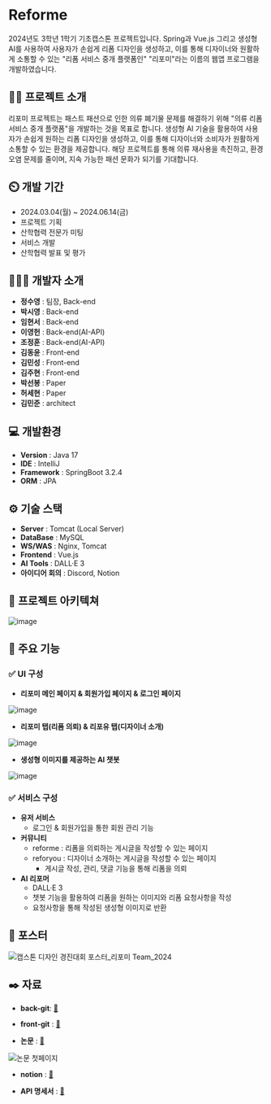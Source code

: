 # Reforme
2024년도 3학년 1학기 기초캡스톤 프로젝트입니다. Spring과 Vue.js 그리고 생성형 AI를 사용하여 사용자가 손쉽게 리폼 디자인을 생성하고, 이를 통해 디자이너와 원활하게 소통할 수 있는 "리폼 서비스 중개 플랫폼인" "리포미"라는 이름의 웹앱 프로그램을 개발하였습니다.

## 👨‍🏫 프로젝트 소개
리포미 프로젝트는 패스트 패션으로 인한 의류 폐기물 문제를 해결하기 위해 "의류 리폼 서비스 중개 플랫폼"을 개발하는 것을 목표로 합니다. 생성형 AI 기술을 활용하여 사용자가 손쉽게 원하는 리폼 디자인을 생성하고, 이를 통해 디자이너와 소비자가 원활하게 소통할 수 있는 환경을 제공합니다. 해당 프로젝트를 통해 의류 재사용을 촉진하고, 환경 오염 문제를 줄이며, 지속 가능한 패션 문화가 되기를 기대합니다.

## ⏲️ 개발 기간 
- 2024.03.04(월) ~ 2024.06.14(금)
- 프로젝트 기획
- 산학협력 전문가 미팅
- 서비스 개발
- 산학협력 발표 및 평가

## 🧑‍🤝‍🧑 개발자 소개 
- **정수영** : 팀장, Back-end
- **박시영** : Back-end
- **임현서** : Back-end
- **이영헌** : Back-end(AI-API)
- **조정훈** : Back-end(AI-API)
- **김동윤** : Front-end
- **김민성** : Front-end
- **김주현** : Front-end
- **박선봉** : Paper
- **허세현** : Paper
- **김민준** : architect

## 💻 개발환경
- **Version** : Java 17
- **IDE** : IntelliJ
- **Framework** : SpringBoot 3.2.4
- **ORM** : JPA

## ⚙️ 기술 스택
- **Server** : Tomcat (Local Server)
- **DataBase** : MySQL
- **WS/WAS** : Nginx, Tomcat
- **Frontend** : Vue.js
- **AI Tools** : DALL·E 3
- **아이디어 회의** : Discord, Notion

## 📝 프로젝트 아키텍쳐
![image](https://github.com/user-attachments/assets/32a5d0ef-da78-4a1a-b185-c374062f7932)

## 📌 주요 기능
### ✅ UI 구성

- **리포미 메인 페이지 & 회원가입 페이지 & 로그인 페이지**

![image](https://github.com/user-attachments/assets/d700ea7f-09d3-48cc-bafa-5956c01b9ee8)

- **리포미 탭(리폼 의뢰) & 리포유 탭(디자이너 소개)**

![image](https://github.com/user-attachments/assets/291a84b9-1061-47a2-9fa8-cc36a3aefb46)

- **생성형 이미지를 제공하는 AI 챗봇**

![image](https://github.com/user-attachments/assets/04dc37c6-ad2d-473a-8eb2-6814738094b5)

### ✅ 서비스 구성
- **유저 서비스**
	- 로그인 & 회원가입을 통한 회원 관리 기능
- **커뮤니티**
	- reforme : 리폼을 의뢰하는 게시글을 작성할 수 있는 페이지
	- reforyou : 디자이너 소개하는 게시글을 작성할 수 있는 페이지
		- 게시글 작성, 관리, 댓글 기능을 통해 리폼을 의뢰
- **AI 리포머**
	- DALL·E 3
	- 챗봇 기능을 활용하여 리폼을 원하는 이미지와 리폼 요청사항을 작성
	- 요청사항을 통해 작성된 생성형 이미지로 반환

## 💼 포스터
![캡스톤 디자인 경진대회 포스터_리포미 Team_2024](https://github.com/user-attachments/assets/1e04bf18-6fc4-4d20-a992-eecf4b3de83c)


## ✒️ 자료

- **back-git**: [🔗](https://github.com/CommonLion/reforme_back)

- **front-git** : [🔗](https://github.com/CommonLion/reforme_front)

- **논문** : [🔗](https://www.dbpia.co.kr/journal/articleDetail?nodeId=NODE11825610)

![논문 첫페이지](https://github.com/user-attachments/assets/ca9cffe7-53d2-4f2e-b0d2-eccf283b5920)
- **notion** : [🔗](https://patch-viburnum-087.notion.site/985cd8a9374f4d1ca11eeaac016f5dc4)

- **API 명세서** : [🔗](https://docs.google.com/spreadsheets/d/1SPrpvIgnhb34Qk32brxPfl3-MD7moHE-2pR4spV9G1s/edit?gid=0#gid=0)

